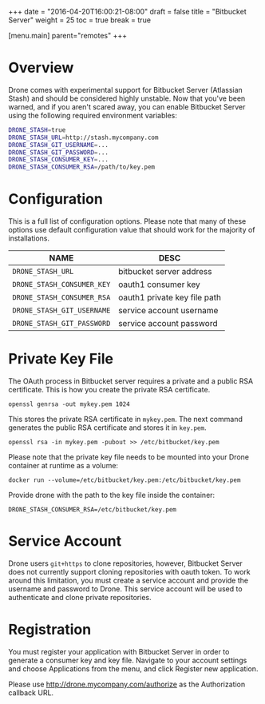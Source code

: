 +++
date = "2016-04-20T16:00:21-08:00"
draft = false
title = "Bitbucket Server"
weight = 25
toc = true
break = true

[menu.main]
	parent="remotes"
+++

# Overview

Drone comes with experimental support for Bitbucket Server (Atlassian Stash) and should be considered highly unstable. Now that you've been warned, and if you aren't scared away, you can enable Bitbucket Server using the following required environment variables:

```bash
DRONE_STASH=true
DRONE_STASH_URL=http://stash.mycompany.com
DRONE_STASH_GIT_USERNAME=...
DRONE_STASH_GIT_PASSWORD=...
DRONE_STASH_CONSUMER_KEY=...
DRONE_STASH_CONSUMER_RSA=/path/to/key.pem
```

# Configuration

This is a full list of configuration options. Please note that many of these options use default configuration value that should work for the majority of installations.

NAME                        | DESC
----------------------------|--------------------------------------------------------
`DRONE_STASH_URL`           | bitbucket server address
`DRONE_STASH_CONSUMER_KEY`  | oauth1 consumer key
`DRONE_STASH_CONSUMER_RSA`  | oauth1 private key file path
`DRONE_STASH_GIT_USERNAME`  | service account username
`DRONE_STASH_GIT_PASSWORD`  | service account password

# Private Key File

The OAuth process in Bitbucket server requires a private and a public RSA certificate. This is how you create the private RSA certificate.

```
openssl genrsa -out mykey.pem 1024
```

This stores the private RSA certificate in `mykey.pem`. The next command generates the public RSA certificate and stores it in `key.pem`.

```
openssl rsa -in mykey.pem -pubout >> /etc/bitbucket/key.pem
```

Please note that the private key file needs to be mounted into your Drone container at runtime as a volume:

```
docker run --volume=/etc/bitbucket/key.pem:/etc/bitbucket/key.pem
```

Provide drone with the path to the key file inside the container:

```
DRONE_STASH_CONSUMER_RSA=/etc/bitbucket/key.pem
```

# Service Account

Drone users `git+https` to clone repositories, however, Bitbucket Server does not currently support cloning repositories with oauth token. To work around this limitation, you must create a service account and provide the username and password to Drone. This service account will be used to authenticate and clone private repositories.

# Registration

You must register your application with Bitbucket Server in order to generate a consumer key and key file. Navigate to your account settings and choose Applications from the menu, and click Register new application.

Please use http://drone.mycompany.com/authorize as the Authorization callback URL.
